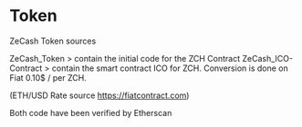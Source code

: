 # Token
ZeCash Token sources

ZeCash_Token >  contain the initial code for the ZCH Contract
ZeCash_ICO-Contract >  contain the smart contract ICO for ZCH. Conversion is done on Fiat 0.10$ / per ZCH. 

(ETH/USD Rate source https://fiatcontract.com)


Both code have been verified by Etherscan
